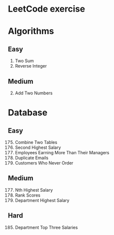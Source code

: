 LeetCode exercise
==============================

# Algorithms

## Easy
1. Two Sum
7. Reverse Integer

## Medium
2. Add Two Numbers


# Database

## Easy
175. Combine Two Tables
176. Second Highest Salary
181. Employees Earning More Than Their Managers
182. Duplicate Emails
183. Customers Who Never Order

## Medium
177. Nth Highest Salary
178. Rank Scores
184. Department Highest Salary

## Hard
185. Department Top Three Salaries